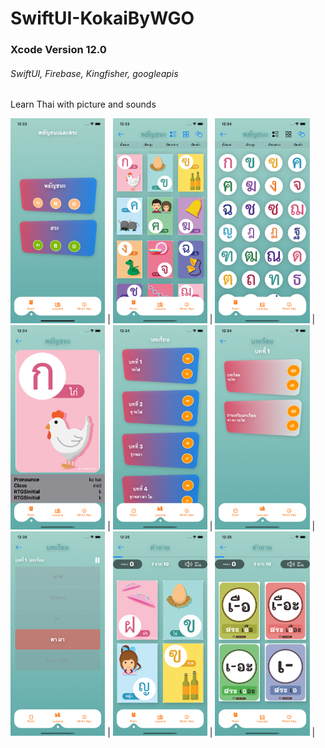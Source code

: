 # SwiftUI-KokaiByWGO
 
 ### Xcode Version 12.0
 ###### SwiftUI, Firebase, Kingfisher, googleapis
 
 Learn Thai with picture and sounds
 
<img src="https://github.com/waleerat/GitHub-Photos-Shared/blob/main/SwiftUI-KokaiByWGO/kokai-1.png" width="30%" height="30%"> |
<img src="https://github.com/waleerat/GitHub-Photos-Shared/blob/main/SwiftUI-KokaiByWGO/kokai-2.png" width="30%" height="30%"> |
<img src="https://github.com/waleerat/GitHub-Photos-Shared/blob/main/SwiftUI-KokaiByWGO/kokai-3.png" width="30%" height="30%"> |
<img src="https://github.com/waleerat/GitHub-Photos-Shared/blob/main/SwiftUI-KokaiByWGO/kokai-4.png" width="30%" height="30%"> |
<img src="https://github.com/waleerat/GitHub-Photos-Shared/blob/main/SwiftUI-KokaiByWGO/kokai-5.png" width="30%" height="30%"> |
<img src="https://github.com/waleerat/GitHub-Photos-Shared/blob/main/SwiftUI-KokaiByWGO/kokai-6.png" width="30%" height="30%"> |
<img src="https://github.com/waleerat/GitHub-Photos-Shared/blob/main/SwiftUI-KokaiByWGO/kokai-7.png" width="30%" height="30%"> |
<img src="https://github.com/waleerat/GitHub-Photos-Shared/blob/main/SwiftUI-KokaiByWGO/kokai-8.png" width="30%" height="30%"> |
<img src="https://github.com/waleerat/GitHub-Photos-Shared/blob/main/SwiftUI-KokaiByWGO/kokai-10.png" width="30%" height="30%"> |


